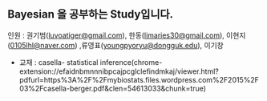 ## Bayesian 을 공부하는 Study입니다.
인원 : 권기범(luvoatiger@gmail.com), 한동(limaries30@gmail.com), 이현지(0105lhl@naver.com) ,류영표(youngpyoryu@dongguk.edu), 이기창

- 교재 : casella\- statistical inference(chrome-extension://efaidnbmnnnibpcajpcglclefindmkaj/viewer.html?pdfurl=https%3A%2F%2Fmybiostats.files.wordpress.com%2F2015%2F03%2Fcasella-berger.pdf&clen=54613033&chunk=true)
